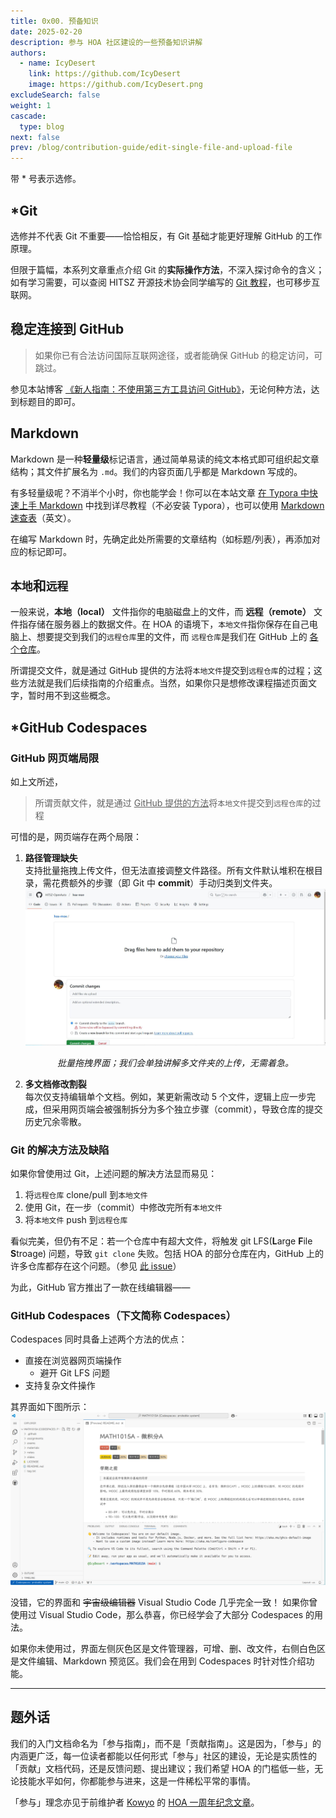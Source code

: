 ```yaml
---
title: 0x00. 预备知识
date: 2025-02-20
description: 参与 HOA 社区建设的一些预备知识讲解
authors:
  - name: IcyDesert
    link: https://github.com/IcyDesert
    image: https://github.com/IcyDesert.png
excludeSearch: false
weight: 1
cascade:
  type: blog
next: false
prev: /blog/contribution-guide/edit-single-file-and-upload-file
---
```


带 * 号表示选修。

## *Git

选修并不代表 Git 不重要——恰恰相反，有 Git 基础才能更好理解 GitHub 的工作原理。

但限于篇幅，本系列文章重点介绍 Git 的**实际操作方法**，不深入探讨命令的含义；如有学习需要，可以查阅 HITSZ 开源技术协会同学编写的 [Git 教程](https://wiki.osa.moe/guide-for-beginner/git-tutorial/)，也可移步互联网。

## 稳定连接到 GitHub

> 如果你已有合法访问国际互联网途径，或者能确保 GitHub 的稳定访问，可跳过。

参见本站博客 [《新人指南：不使用第三方工具访问 GitHub》](https://hoa.moe/blog/access-github/)，无论何种方法，达到标题目的即可。

## Markdown

Markdown 是一种**轻量级**标记语言，通过简单易读的纯文本格式即可组织起文章结构；其文件扩展名为 `.md`。我们的内容页面几乎都是 Markdown 写成的。

有多轻量级呢？不消半个小时，你也能学会！你可以在本站文章
[在 Typora 中快速上手 Markdown](https://hoa.moe/blog/markdown-and-latex/getting-started-with-markdown-in-typora/) 中找到详尽教程（不必安装 Typora），也可以使用 [Markdown 速查表](https://www.markdownguide.org/cheat-sheet/)（英文）。

在编写 Markdown 时，先确定此处所需要的文章结构（如标题/列表），再添加对应的标记即可。


## `本地`和`远程`

一般来说，**本地（local）** 文件指你的电脑磁盘上的文件，而 **远程（remote）** 文件指存储在服务器上的数据文件。在 HOA 的语境下，`本地文件`指你保存在自己电脑上、想要提交到我们的`远程仓库`里的文件，而 `远程仓库`是我们在 GitHub 上的 [各个仓库](https://github.com/HITSZ-OpenAuto)。

所谓提交文件，就是通过 GitHub 提供的方法将`本地文件`提交到`远程仓库`的过程；这些方法就是我们后续指南的介绍重点。当然，如果你只是想修改课程描述页面文字，暂时用不到这些概念。

## *GitHub Codespaces

### GitHub 网页端局限
如上文所述，
> 所谓贡献文件，就是通过 <ins>GitHub 提供的方法</ins>将`本地文件`提交到`远程仓库`的过程

可惜的是，网页端存在两个局限：
1. **路径管理缺失**  
支持批量拖拽上传文件，但无法直接调整文件路径。所有文件默认堆积在根目录，需花费额外的步骤（即 Git 中 **commit**）手动归类到文件夹。
![多文件上传](./img/upload-files.jpg)
*<center>批量拖拽界面；我们会单独讲解多文件夹的上传，无需着急。</center>*

2. **多文档修改割裂**  
每次仅支持编辑单个文档。例如，某更新需改动 5 个文件，逻辑上应一步完成，但采用网页端会被强制拆分为多个独立步骤（commit），导致仓库的提交历史冗余零散。

### Git 的解决方法及缺陷
如果你曾使用过 Git，上述问题的解决方法显而易见：
1. 将`远程仓库` clone/pull 到`本地文件`
2. 使用 Git，在一步（commit）中修改完所有`本地文件`
3. 将`本地文件` push 到`远程仓库`

看似完美，但仍有不足：若一个仓库中有超大文件，将触发 git LFS(**L**arge **F**ile **S**troage) 问题，导致 `git clone` 失败。包括 HOA 的部分仓库在内，GitHub 上的许多仓库都存在这个问题。（参见 [此 issue](https://github.com/HITSZ-OpenAuto/MATH1002/issues/13)）

为此，GitHub 官方推出了一款在线编辑器——

### GitHub Codespaces（下文简称 Codespaces）

Codespaces 同时具备上述两个方法的优点：
- 直接在浏览器网页端操作
  - 避开 Git LFS 问题
- 支持复杂文件操作

其界面如下图所示：
![Codespaces 和 Visual Studio Code 的界面几乎相同](./img/codespaces_interface.png)

没错，它的界面和 ~~宇宙级编辑器~~ Visual Studio Code 几乎完全一致！ 如果你曾使用过 Visual Studio Code，那么恭喜，你已经学会了大部分 Codespaces 的用法。

如果你未使用过，界面左侧灰色区是文件管理器，可增、删、改文件，右侧白色区是文件编辑、Markdown 预览区。我们会在用到 Codespaces 时针对性介绍功能。

---

## 题外话

我们的入门文档命名为「参与指南」，而不是「贡献指南」。这是因为，「参与」的内涵更广泛，每一位读者都能以任何形式「参与」社区的建设，无论是实质性的「贡献」文档代码，还是反馈问题、提出建议；我们希望 HOA 的门槛低一些，无论技能水平如何，你都能参与进来，这是一件稀松平常的事情。

「参与」理念亦见于前维护者 [Kowyo](https://github.com/Kowyo) 的 [HOA 一周年纪念文章](https://hoa.moe/news/1st-anniversary/kowyo/#%e5%88%9b%e4%b8%9a%e5%85%ac%e5%8f%b8%e7%9a%84%e6%93%8d%e5%bf%83)。